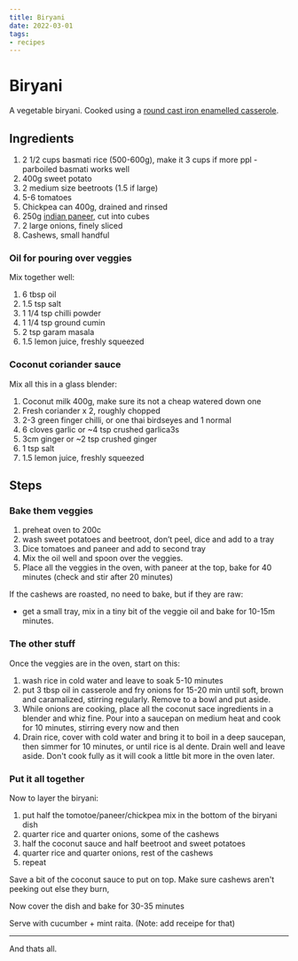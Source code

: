 ```yaml
---
title: Biryani
date: 2022-03-01
tags:
- recipes
---
```


# Biryani

A vegetable biryani. Cooked using a [round cast iron enamelled casserole](https://www.lodgecastiron.com/product/enamel-casserole?sku=EC3CC43).

## Ingredients

1. 2 1/2 cups basmati rice (500-600g), make it 3 cups if more ppl - parboiled basmati works well
2. 400g sweet potato
3. 2 medium size beetroots (1.5 if large)
4. 5-6 tomatoes
5. Chickpea can 400g, drained and rinsed
6. 250g [indian paneer](https://sharmaskitchen.com.au/), cut into cubes
7. 2 large onions, finely sliced
8. Cashews, small handful

### Oil for pouring over veggies

Mix together well:

1. 6 tbsp oil
2. 1.5 tsp salt
3. 1 1/4 tsp chilli powder
4. 1 1/4 tsp ground cumin
5. 2 tsp garam masala 
6. 1.5 lemon juice, freshly squeezed

### Coconut coriander sauce

Mix all this in a glass blender:

1. Coconut milk 400g, make sure its not a cheap watered down one
2. Fresh coriander x 2, roughly chopped
3. 2-3 green finger chilli, or one thai birdseyes and 1 normal
4. 6 cloves garlic or ~4 tsp crushed garlica3s
5. 3cm ginger or ~2 tsp crushed ginger
6. 1 tsp salt
7. 1.5 lemon juice, freshly squeezed 


## Steps

### Bake them veggies

1. preheat oven to 200c
2. wash sweet potatoes and beetroot, don’t peel, dice and add to a tray
3. Dice tomatoes and paneer and add to second tray
4. Mix the oil well and spoon over the veggies. 
5. Place all the veggies in the oven, with paneer at the top, bake for 40 minutes (check and stir after 20 minutes)

If the cashews are roasted, no need to bake, but if they are raw:

- get a small tray, mix in a tiny bit of the veggie oil and bake for 10-15m minutes.

### The other stuff

Once the veggies are in the oven, start on this:

1. wash rice in cold water and leave to soak 5-10 minutes
2. put 3 tbsp oil in casserole and fry onions for 15-20 min until soft, brown and caramalized, stirring regularly. Remove to a bowl and put aside.
3. While onions are cooking, place all the coconut sace ingredients in a blender and whiz fine. Pour into a saucepan on medium heat and cook for 10 minutes, stirring every now and then
4. Drain rice, cover with cold water and bring it to boil in a deep saucepan, then simmer for 10 minutes, or until rice is al dente. Drain well and leave aside. Don't cook fully as it will cook a little bit more in the oven later.

### Put it all together

Now to layer the biryani:

1. put half the tomotoe/paneer/chickpea mix in the bottom of the biryani dish
2. quarter rice and quarter onions, some of the cashews
3. half the coconut sauce and half beetroot and sweet potatoes
4. quarter rice and quarter onions, rest of the cashews
5. repeat

Save a bit of the coconut sauce to put on top. Make sure cashews aren't peeking out else they burn,

Now cover the dish and bake for 30-35 minutes

Serve with cucumber + mint raita. (Note: add receipe for that)

---

And thats all. 